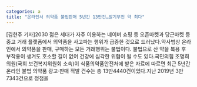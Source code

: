 ```yaml
---
categories: a
title: "온라인서 의약품 불법판매 5년간 13만건…발기부전 약 최다"
---
```

[김현주 기자]2030 젊은 세대가 자주 이용하는 네이버 쇼핑 등 오픈마켓과 당근마켓 등 중고 거래 플랫폼에서 의약품을 사고파는 행위가 급증한 것으로 드러났다.약사법상 온라인에서 의약품을 판매, 구매하는 모든 거래행위는 불법이다. 불법으로 산 약을 복용 후 부작용이 생겨도 호소할 길이 없어 건강에 심각한 위협이 될 수도 있다.국민의힘 조명희 의원(국회 보건복지위원회 소속)이 식품의약품안전처에 받은 자료에 따르면 최근 5년간 온라인 불법 의약품 광고·판매 적발 건수는 총 13만4440건이었다.지난 2019년 3만7343건으로 정점을